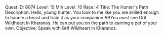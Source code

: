 Quest ID: 6074
Level: 10
Min Level: 10
Race: 4
Title: The Hunter's Path
Description: Hello, young hunter. You look to me like you are skilled enough to handle a beast and train it as your companion.$B$BYou must see Grif Wildheart in Kharanos. He can put you on the path to earning a pet of your own.
Objective: Speak with Grif Wildheart in Kharanos.
